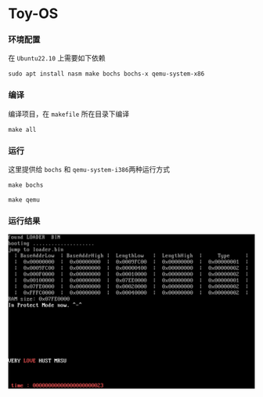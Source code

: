 # Toy-OS

### 环境配置

在 `Ubuntu22.10` ​上需要如下依赖

```x86asm
sudo apt install nasm make bochs bochs-x qemu-system-x86 
```

### 编译

编译项目，在 `makefile`​ 所在目录下编译

```x86asm
make all
```

### 运行

这里提供给 `bochs`​ 和 `qemu-system-i386`​ 两种运行方式

```x86asm
make bochs
```

```x86asm
make qemu
```

### 运行结果

​![动画](assets/动画-20230303145235-29qz1x2.gif)​
